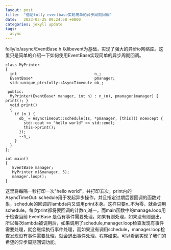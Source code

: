 ```yaml
---
layout: post
title:  "借助folly eventbase实现简单的异步周期回调"
date:   2023-03-25 09:24:58 +0800
categories: jekyll update
tags:
  async
---
```

folly/io/async/EventBase.h 以libevent为基础，实现了强大的异步io网络库。这里只是简单的介绍一下如何使用EventBase实现简单的异步周期回调。

    class MyPrinter
    {
      int                                  n_;
      EventBase*                           pmanager;
      std::unique_ptr<folly::AsyncTimeout> ob_;

     public:
      MyPrinter(EventBase* manager, int n) : n_(n), pmanager(manager) { print(); }
      void print()
      {
        if (n_) {
          ob_ = AsyncTimeout::schedule(1s, *pmanager, [this]() noexcept {
            std::cout << "hello world" << std::endl;
            this->print();
          });
          --n_;
        }
      }
    };

    int main()
    {
       EventBase manager;
       MyPrinter m(&manager, 5);
       manager.loop();
    }

这里将每隔一秒打印一次"hello world"，共打印五次。print内的AsyncTimeOut::schedule用于发起异步操作，并且指定过期后要回调的函数对象，schedule的回调的lambda内又调用print本身。这样只要n_不为零，就会调用schedule。每次print都将要回调的计数n_减一。而main函数中的manage.loop用于检查当前 EventBase 是否有事件需要处理，如果有则处理，如果没有则退出。所以每次lambda被调用后，如果调用了schedule,manager.loop检查发现有事件需要处理，就会继续执行事件处理，而如果没有调用schedule，manager.loop检查发现没有事件需要处理，就会退出事件处理，程序结束。可以看到实现了我们的希望的异步周期回调功能。


